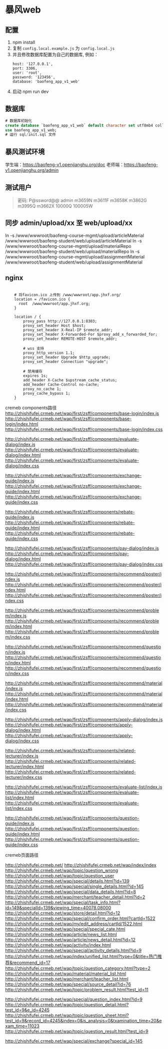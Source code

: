 # 暴风web

## 配置

1. npm install
2. 复制 `config.local.example.js` 为 `config.local.js`
3. 并且修改数据库配置为自己的数据库, 例如：
   ```
   host: '127.0.0.1',
   port: 3306,
   user: 'root',
   password: '123456',
   database: 'baofeng_app_v1_web'
   ```
4. 启动 npm run dev
   
## 数据库

```sql
# 数据库初始化
create database `baofeng_app_v1_web` default character set utf8mb4 collate utf8mb4_bin;
use baofeng_app_v1_web;
# 运行 sql/init.sql 文件
```

## 暴风测试环境

学生端：https://baofeng-v1.openjianghu.org/doc
老师端：https://baofeng-v1.openjianghu.org/admin

## 测试用户
> 密码: P@ssword@@
admin
m3659N
m3611F
m3658K
m3862G
m3995Q
m3662X
10000Q
100005W

## 同步 admin/upload/xx 至 web/upload/xx

ln -s /www/wwwroot/baofeng-course-mgmt/upload/articleMaterial /www/wwwroot/baofeng-student/web/upload/articleMaterial
ln -s /www/wwwroot/baofeng-course-mgmt/upload/materialRepo /www/wwwroot/baofeng-student/web/upload/materialRepo
ln -s /www/wwwroot/baofeng-course-mgmt/upload/assignmentMaterial /www/wwwroot/baofeng-student/web/upload/assignmentMaterial

## nginx

```config
    
    # 将favicon.ico 上传到 /www/wwwroot/app.jhxf.org/
    location = /favicon.ico {
      root  /www/wwwroot/app.jhxf.org;
    }

    location / {
        proxy_pass http://127.0.0.1:8303;
        proxy_set_header Host $host;
        proxy_set_header X-Real-IP $remote_addr;
        proxy_set_header X-Forwarded-For $proxy_add_x_forwarded_for;
        proxy_set_header REMOTE-HOST $remote_addr;
    
        # wss 支持
        proxy_http_version 1.1;
        proxy_set_header Upgrade $http_upgrade;
        proxy_set_header Connection "upgrade";
        
        # 禁用缓存
        expires 1s;
        add_header X-Cache $upstream_cache_status;
        add_header Cache-Control no-cache;
        proxy_no_cache 1;
        proxy_cache_bypass 1;
    }
```

cremeb components路径
http://zhishifufei.crmeb.net/wap/first/zsff/components/base-login/index.js
http://zhishifufei.crmeb.net/wap/first/zsff/components/base-login/index.html
http://zhishifufei.crmeb.net/wap/first/zsff/components/base-login/index.css

http://zhishifufei.crmeb.net/wap/first/zsff/components/evaluate-dialog/index.js
http://zhishifufei.crmeb.net/wap/first/zsff/components/evaluate-dialog/index.html
http://zhishifufei.crmeb.net/wap/first/zsff/components/evaluate-dialog/index.css

http://zhishifufei.crmeb.net/wap/first/zsff/components/exchange-guide/index.js
http://zhishifufei.crmeb.net/wap/first/zsff/components/exchange-guide/index.html
http://zhishifufei.crmeb.net/wap/first/zsff/components/exchange-guide/index.css

http://zhishifufei.crmeb.net/wap/first/zsff/components/rebate-guide/index.js
http://zhishifufei.crmeb.net/wap/first/zsff/components/rebate-guide/index.html
http://zhishifufei.crmeb.net/wap/first/zsff/components/rebate-guide/index.css

http://zhishifufei.crmeb.net/wap/first/zsff/components/pay-dialog/index.js
http://zhishifufei.crmeb.net/wap/first/zsff/components/pay-dialog/index.html
http://zhishifufei.crmeb.net/wap/first/zsff/components/pay-dialog/index.css

http://zhishifufei.crmeb.net/wap/first/zsff/components/recommend/poster/index.js
http://zhishifufei.crmeb.net/wap/first/zsff/components/recommend/poster/index.html
http://zhishifufei.crmeb.net/wap/first/zsff/components/recommend/poster/index.css

http://zhishifufei.crmeb.net/wap/first/zsff/components/recommend/problem/index.js
http://zhishifufei.crmeb.net/wap/first/zsff/components/recommend/problem/index.html
http://zhishifufei.crmeb.net/wap/first/zsff/components/recommend/problem/index.css

http://zhishifufei.crmeb.net/wap/first/zsff/components/recommend/question/index.js
http://zhishifufei.crmeb.net/wap/first/zsff/components/recommend/question/index.html
http://zhishifufei.crmeb.net/wap/first/zsff/components/recommend/question/index.css

http://zhishifufei.crmeb.net/wap/first/zsff/components/recommend/material/index.js
http://zhishifufei.crmeb.net/wap/first/zsff/components/recommend/material/index.html
http://zhishifufei.crmeb.net/wap/first/zsff/components/recommend/material/index.css

http://zhishifufei.crmeb.net/wap/first/zsff/components/apply-dialog/index.js
http://zhishifufei.crmeb.net/wap/first/zsff/components/apply-dialog/index.html
http://zhishifufei.crmeb.net/wap/first/zsff/components/apply-dialog/index.css

http://zhishifufei.crmeb.net/wap/first/zsff/components/related-lecturer/index.js
http://zhishifufei.crmeb.net/wap/first/zsff/components/related-lecturer/index.html
http://zhishifufei.crmeb.net/wap/first/zsff/components/related-lecturer/index.css

http://zhishifufei.crmeb.net/wap/first/zsff/components/evaluate-list/index.js
http://zhishifufei.crmeb.net/wap/first/zsff/components/evaluate-list/index.html
http://zhishifufei.crmeb.net/wap/first/zsff/components/evaluate-list/index.css


http://zhishifufei.crmeb.net/wap/first/zsff/components/question-guide/index.js
http://zhishifufei.crmeb.net/wap/first/zsff/components/question-guide/index.html
http://zhishifufei.crmeb.net/wap/first/zsff/components/question-guide/index.css


cremeb页面路径

http://zhishifufei.crmeb.net/
http://zhishifufei.crmeb.net/wap/index/index
http://zhishifufei.crmeb.net/wap/topic/question_wrong
http://zhishifufei.crmeb.net/wap/topic/question_user
http://zhishifufei.crmeb.net/wap/special/details.html?id=139
http://zhishifufei.crmeb.net/wap/special/single_details.html?id=145
http://zhishifufei.crmeb.net/wap/special/data_details.html?id=8
http://zhishifufei.crmeb.net/wap/merchant/teacher_detail.html?id=2
http://zhishifufei.crmeb.net/wap/special/task_info.html?id=149&specialId=139&viewing_time=40078.08000
http://zhishifufei.crmeb.net/wap/store/detail.html?id=12
http://zhishifufei.crmeb.net/wap/special/confirm_order.html?cartId=1522
http://zhishifufei.crmeb.net/wap/my/edit_address/cartId/1522.html
http://zhishifufei.crmeb.net/wap/special/special_cate.html
http://zhishifufei.crmeb.net/wap/article/news_list.html
http://zhishifufei.crmeb.net/wap/article/news_detail.html?id=12
http://zhishifufei.crmeb.net/wap/activity/index.html
http://zhishifufei.crmeb.net/wap/special/activity_details.html?id=9
http://zhishifufei.crmeb.net/wap/index/unified_list.html?type=0&title=热门推荐&recommend_id=17
http://zhishifufei.crmeb.net/wap/topic/question_category.html?type=2
http://zhishifufei.crmeb.net/wap/material/material_list.html
http://zhishifufei.crmeb.net/wap/merchant/teacher_list.html
http://zhishifufei.crmeb.net/wap/special/source_detail?id=76
http://zhishifufei.crmeb.net/wap/topic/problem_result.html?test_id=11

http://zhishifufei.crmeb.net/wap/special/question_index.html?id=9
http://zhishifufei.crmeb.net/wap/topic/question_detail.html?test_id=9&e_id=4245
http://zhishifufei.crmeb.net/wap/topic/question_sheet.html?test_id=9&record_id=4245&index=0&is_analysis=0&txamination_time=20&exam_time=11023
http://zhishifufei.crmeb.net/wap/topic/question_result.html?test_id=9

http://zhishifufei.crmeb.net/wap/special/exchange?special_id=145